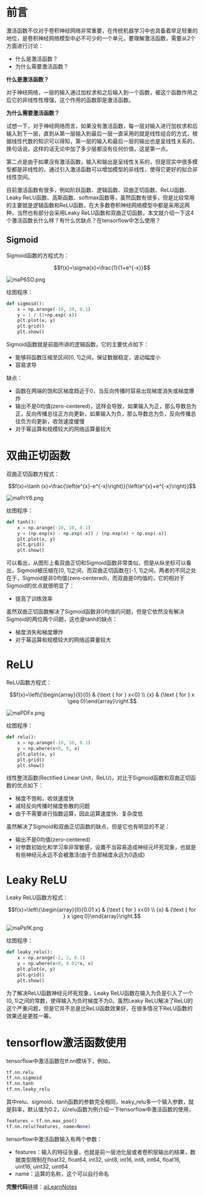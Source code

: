 # 前言

激活函数不仅对于卷积神经网络非常重要，在传统机器学习中也具备着举足轻重的地位，是卷积神经网络模型中必不可少的一个单元，要理解激活函数，需要从2个方面进行讨论：

- 什么是激活函数？
- 为什么需要激活函数？

**什么是激活函数？**

对于神经网络，一层的输入通过加权求和之后输入到一个函数，被这个函数作用之后它的非线性性增强，这个作用的函数即是激活函数。

**为什么需要激活函数？**

试想一下，对于神经网络而言，如果没有激活函数，每一层对输入进行加权求和后输入到下一层，直到从第一层输入到最后一层一直采用的就是线性组合的方式，根据线性代数的知识可以得知，第一层的输入和最后一层的输出也是呈线性关系的，换句话说，这样的话无论中加了多少层都没有任何价值，这是第一点。

第二点是由于如果没有激活函数，输入和输出是呈线性关系的，但是现实中很多模型都是非线性的，通过引入激活函数可以增加模型的非线性，使得它更好的拟合非线性空间。

目前激活函数有很多，例如阶跃函数、逻辑函数、双曲正切函数、ReLU函数、Leaky ReLU函数、高斯函数、softmax函数等，虽然函数有很多，但是比较常用的主要就是逻辑函数和ReLU函数，在大多数卷积神经网络模型中都是采用这两种，当然也有部分会采用Leaky ReLU函数和双曲正切函数，本文就介绍一下这4个激活函数长什么样？有什么优缺点？在tensorflow中怎么使用？

## Sigmoid

Sigmoid函数的方程式为：

$$f(x)=\sigma(x)=\frac{1}{1+e^{-x}}$$

![maP6SO.png](https://s2.ax1x.com/2019/08/21/maP6SO.png)

绘图程序：

```python
def sigmoid():
    x = np.arange(-10, 10, 0.1)
    y = 1 / (1+np.exp(-x))
    plt.plot(x, y)
    plt.grid()
    plt.show()
```

Sigmoid函数就是前面所讲的逻辑函数，它的主要优点如下：

- 能够将函数压缩至区间[0, 1]之间，保证数据稳定，波动幅度小
- 容易求导

缺点：

- 函数在两端的饱和区梯度趋近于0，当反向传播时容易出现梯度消失或梯度爆炸
- 输出不是0均值(zero-centered)，这样会导致，如果输入为正，那么导数总为正，反向传播总往正方向更新，如果输入为负，那么导数总为负，反向传播总往负方向更新，收敛速度缓慢
- 对于幂运算和规模较大的网络运算量较大

# 双曲正切函数

双曲正切函数方程式：

$$f(x)=\tanh (x)=\frac{\left(e^{x}-e^{-x}\right)}{\left(e^{x}+e^{-x}\right)}$$

![maPrY6.png](https://s2.ax1x.com/2019/08/21/maPrY6.png)

绘图程序：

```python
def tanh():
    x = np.arange(-10, 10, 0.1)
    y = (np.exp(x) - np.exp(-x)) / (np.exp(x) + np.exp(-x))
    plt.plot(x, y)
    plt.grid()
    plt.show()
```

可以看出，从图形上看双曲正切和Sigmoid函数非常类似，但是从纵坐标可以看出，Sigmoid被压缩在[0, 1]之间，而双曲正切函数在[-1, 1]之间，两者的不同之处在于，Sigmoid是非0均值(zero-centered)，而双曲是0均值的，它的相对于Sigmoid的优点就很明显了：

- 提高了训练效率

虽然双曲正切函数解决了Sigmoid函数非0均值的问题，但是它依然没有解决Sigmoid的两位两个问题，这也是tanh的缺点：

- 梯度消失和梯度爆炸
- 对于幂运算和规模较大的网络运算量较大

# ReLU

ReLU函数方程式：

$$f(x)=\left\{\begin{array}{ll}{0} & {\text { for } x<0} \\ {x} & {\text { for } x \geq 0}\end{array}\right.$$

![maPDFx.png](https://s2.ax1x.com/2019/08/21/maPDFx.png)

绘图程序：

```python
def relu():
    x = np.arange(-10, 10, 0.1)
    y = np.where(x<0, 0, x)
    plt.plot(x, y)
    plt.grid()
    plt.show()
```

线性整流函数(Rectified Linear Unit，ReLU)，对比于Sigmoid函数和双曲正切函数的优点如下：

- 梯度不饱和，收敛速度快
- 减轻反向传播时梯度弥散的问题
- 由于不需要进行指数运算，因此运算速度快、复杂度低

虽然解决了Sigmoid和双曲正切函数的缺点，但是它也有明显的不足：

- 输出不是0均值(zero-centered)
- 对参数初始化和学习率非常敏感，设置不当容易造成神经元坏死现象，也就是有些神经元永远不会被激活(由于负部梯度永远为0造成)

# Leaky ReLU

Leaky ReLU函数方程式：

$$f(x)=\left\{\begin{array}{ll}{0.01 x} & {\text { for } x<0} \\ {x} & {\text { for } x \geq 0}\end{array}\right.$$

![maPsfK.png](https://s2.ax1x.com/2019/08/21/maPsfK.png)

绘图程序：

```python
def leaky_relu():
    x = np.arange(-2, 2, 0.1)
    y = np.where(x<0, 0.01*x, x)
    plt.plot(x, y)
    plt.grid()
    plt.show()
```

为了解决ReLU函数神经元坏死现象，Leaky ReLU函数在输入为负是引入了一个(0, 1)之间的常数，使得输入为负时梯度不为0。虽然Leaky ReLU解决了ReLU的这个严重问题，但是它并不总是比ReLU函数效果好，在很多情况下ReLU函数的效果还是更胜一筹。

# tensorflow激活函数使用

tensorflow中激活函数在tf.nn模块下，例如，

```python
tf.nn.relu
tf.nn.sigmoid
tf.nn.tanh
tf.nn.leaky_relu
```

其中relu、sigmoid、tanh函数的参数完全相同，leaky_relu多一个输入参数，就是斜率，默认值为0.2，以relu函数为例介绍一下tensorflow中激活函数的使用，

```python
features = tf.nn.max_poo()
tf.nn.relu(features, name=None)
```

tensorflow中激活函数输入有两个参数：

- features：输入的特征张量，也就是前一层池化层或者卷积层输出的结果，数据类型限制在float32, float64, int32, uint8, int16, int8, int64, float16, uint16, uint32, uint64
- name：运算的名称，这个可以自行命名

**完整代码**链接：[aiLearnNotes](https://github.com/Jackpopc/aiLearnNotes/blob/master/computer_vision/activation.py)